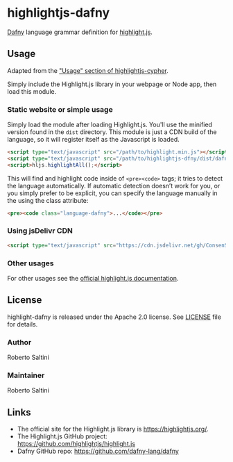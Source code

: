 # highlightjs-dafny

[Dafny](https://github.com/dafny-lang/dafny) language grammar definition for [highlight.js](https://highlightjs.org/).

## Usage
Adapted from the ["Usage" section of highlightjs-cypher](https://github.com/highlightjs/highlightjs-cypher#usage).


Simply include the Highlight.js library in your webpage or Node app, then load this module.

### Static website or simple usage

Simply load the module after loading Highlight.js. You'll use the minified version found in the `dist` directory. This module is just a CDN build of the language, so it will register itself as the Javascript is loaded.

```html
<script type="text/javascript" src="/path/to/highlight.min.js"></script>
<script type="text/javascript" src="/path/to/highlightjs-dfny/dist/dafny.min.js"></script>
<script>hljs.highlightAll();</script>
```

This will find and highlight code inside of `<pre><code>` tags; it tries to detect the language automatically. If automatic detection doesn’t work for you, or you simply prefer to be explicit, you can specify the language manually in the using the class attribute:

```html
<pre><code class="language-dafny">...</code></pre>
```

### Using jsDelivr CDN

```html
<script type="text/javascript" src="https://cdn.jsdelivr.net/gh/ConsenSys/highlightjs-dafny/dist/dafny.min.js"></script>
```

<!-- - More info: <https://unpkg.com>

### With Node or another build system

If you're using Node / Webpack / Rollup / Browserify, etc, simply require the language module, then register it with Highlight.js.

```javascript
var hljs = require('highlightjs');
var hljsDafny = require('highlightjs-dafny');

hljs.registerLanguage("dafny", hljsDafny);
hljs.initHighlightingOnLoad();
``` -->

### Other usages

For other usages see the [official highlight.js documentation](https://highlightjs.org/usage/).

## License

highlight-dafny is released under the Apache 2.0 license. See [LICENSE][1] file
for details.

### Author

Roberto Saltini

### Maintainer

Roberto Saltini

## Links

- The official site for the Highlight.js library is <https://highlightjs.org/>.
- The Highlight.js GitHub project: <https://github.com/highlightjs/highlight.js>
- Dafny GitHub repo: <https://github.com/dafny-lang/dafny>

[1]: https://github.com/ConsenSys/highlightjs-dafny/blob/main/LICENSE